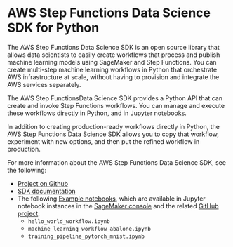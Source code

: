 # AWS Step Functions Data Science SDK for Python<a name="concepts-python-sdk"></a>

The AWS Step Functions Data Science SDK is an open source library that allows data scientists to easily create workflows that process and publish machine learning models using SageMaker and Step Functions\. You can create multi\-step machine learning workflows in Python that orchestrate AWS infrastructure at scale, without having to provision and integrate the AWS services separately\.

The AWS Step FunctionsData Science SDK provides a Python API that can create and invoke Step Functions workflows\. You can manage and execute these workflows directly in Python, and in Jupyter notebooks\.

In addition to creating production\-ready workflows directly in Python, the AWS Step Functions Data Science SDK allows you to copy that workflow, experiment with new options, and then put the refined workflow in production\.

For more information about the AWS Step Functions Data Science SDK, see the following: 
+ [Project on Github](https://github.com/aws/aws-step-functions-data-science-sdk-python)
+ [SDK documentation](https://aws-step-functions-data-science-sdk.readthedocs.io/)
+ The following [Example notebooks](https://docs.aws.amazon.com/sagemaker/latest/dg/howitworks-nbexamples.html), which are available in Jupyter notebook instances in the [SageMaker console](https://console.aws.amazon.com/sagemaker/) and the related [GitHub project](https://github.com/awslabs/amazon-sagemaker-examples/tree/master/step-functions-data-science-sdk):
  + `hello_world_workflow.ipynb`
  + `machine_learning_workflow_abalone.ipynb`
  + `training_pipeline_pytorch_mnist.ipynb`